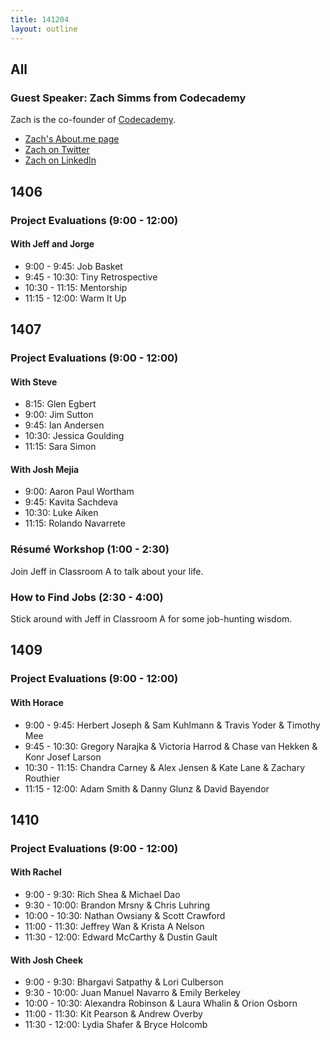 ```yaml
---
title: 141204
layout: outline
---
```


## All

### Guest Speaker: Zach Simms from Codecademy

Zach is the co-founder of [Codecademy](http://www.codecademy.com/).

* [Zach's About.me page](http://about.me/zach)
* [Zach on Twitter](http://twitter.com/zsims)
* [Zach on LinkedIn](https://www.linkedin.com/in/zacharysims)

## 1406

### Project Evaluations (9:00 - 12:00)

#### With Jeff and Jorge

* 9:00 - 9:45: Job Basket
* 9:45 - 10:30: Tiny Retrospective
* 10:30 - 11:15: Mentorship
* 11:15 - 12:00: Warm It Up

## 1407

### Project Evaluations (9:00 - 12:00)

#### With Steve

* 8:15: Glen Egbert
* 9:00: Jim Sutton
* 9:45: Ian Andersen
* 10:30: Jessica Goulding
* 11:15: Sara Simon

#### With Josh Mejia

* 9:00: Aaron Paul Wortham
* 9:45: Kavita Sachdeva
* 10:30: Luke Aiken
* 11:15: Rolando Navarrete

### Résumé Workshop (1:00 - 2:30)

Join Jeff in Classroom A to talk about your life.

### How to Find Jobs (2:30 - 4:00)

Stick around with Jeff in Classroom A for some job-hunting wisdom.
## 1409

### Project Evaluations (9:00 - 12:00)

#### With Horace

* 9:00 - 9:45: Herbert Joseph & Sam Kuhlmann & Travis Yoder & Timothy Mee
* 9:45 - 10:30: Gregory Narajka & Victoria Harrod & Chase van Hekken & Konr Josef Larson
* 10:30 - 11:15: Chandra Carney & Alex Jensen & Kate Lane & Zachary Routhier
* 11:15 - 12:00: Adam Smith & Danny Glunz & David Bayendor

## 1410

### Project Evaluations (9:00 - 12:00)

#### With Rachel

* 9:00 - 9:30: Rich Shea & Michael Dao
* 9:30 - 10:00: Brandon Mrsny & Chris Luhring
* 10:00 - 10:30: Nathan Owsiany & Scott Crawford
* 11:00 - 11:30: Jeffrey Wan & Krista A Nelson
* 11:30 - 12:00: Edward McCarthy & Dustin Gault

#### With Josh Cheek

* 9:00 - 9:30: Bhargavi Satpathy & Lori Culberson
* 9:30 - 10:00: Juan Manuel Navarro & Emily Berkeley
* 10:00 - 10:30: Alexandra Robinson & Laura Whalin & Orion Osborn
* 11:00 - 11:30: Kit Pearson & Andrew Overby
* 11:30 - 12:00: Lydia Shafer & Bryce Holcomb

